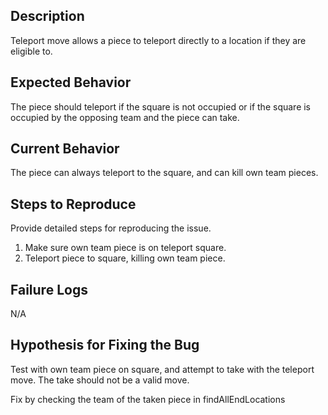 ## Description

Teleport move allows a piece to teleport directly to a location if they are eligible to.

## Expected Behavior

The piece should teleport if the square is not occupied or if the square is occupied by 
the opposing team and the piece can take.

## Current Behavior

The piece can always teleport to the square, and can kill own team pieces.

## Steps to Reproduce

Provide detailed steps for reproducing the issue.

1. Make sure own team piece is on teleport square.
2. Teleport piece to square, killing own team piece.

## Failure Logs

N/A

## Hypothesis for Fixing the Bug

Test with own team piece on square, and attempt to take with the teleport move. The take should
not be a valid move.

Fix by checking the team of the taken piece in findAllEndLocations